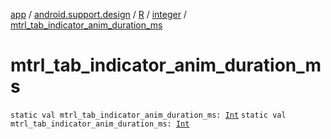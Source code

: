 [app](../../../index.md) / [android.support.design](../../index.md) / [R](../index.md) / [integer](index.md) / [mtrl_tab_indicator_anim_duration_ms](./mtrl_tab_indicator_anim_duration_ms.md)

# mtrl_tab_indicator_anim_duration_ms

`static val mtrl_tab_indicator_anim_duration_ms: `[`Int`](https://kotlinlang.org/api/latest/jvm/stdlib/kotlin/-int/index.html)
`static val mtrl_tab_indicator_anim_duration_ms: `[`Int`](https://kotlinlang.org/api/latest/jvm/stdlib/kotlin/-int/index.html)